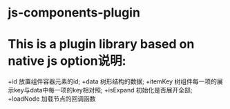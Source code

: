 # js-components-plugin
This is a plugin library based on native js
option说明:
====================
+id  放置组件容器元素的id;
+data  树形结构的数据;
+itemKey  树组件每一项的展示key与data中每一项的key相对照;
+isExpand  初始化是否展开全部;
+loadNode  加载节点的回调函数
